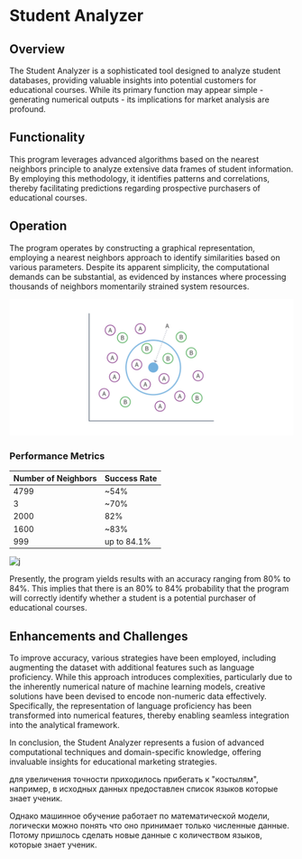 # Student Analyzer

## Overview
The Student Analyzer is a sophisticated tool designed to analyze student databases, providing valuable insights into potential customers for educational courses. While its primary function may appear simple - generating numerical outputs - its implications for market analysis are profound.

## Functionality
This program leverages advanced algorithms based on the nearest neighbors principle to analyze extensive data frames of student information. By employing this methodology, it identifies patterns and correlations, thereby facilitating predictions regarding prospective purchasers of educational courses.

## Operation
The program operates by constructing a graphical representation, employing a nearest neighbors approach to identify similarities based on various parameters. Despite its apparent simplicity, the computational demands can be substantial, as evidenced by instances where processing thousands of neighbors momentarily strained system resources.

![l](k-nearest-neighbor.svg)

### Performance Metrics
| Number of Neighbors | Success Rate |
|----------------------|--------------|
| 4799                 | ~54%         |
| 3                    | ~70%         |
| 2000                 | 82%          |
| 1600                 | ~83%         |
| 999                  | up to 84.1% |

![j](г.png)

Presently, the program yields results with an accuracy ranging from 80% to 84%. This implies that there is an 80% to 84% probability that the program will correctly identify whether a student is a potential purchaser of educational courses.

## Enhancements and Challenges
To improve accuracy, various strategies have been employed, including augmenting the dataset with additional features such as language proficiency. While this approach introduces complexities, particularly due to the inherently numerical nature of machine learning models, creative solutions have been devised to encode non-numeric data effectively. Specifically, the representation of language proficiency has been transformed into numerical features, thereby enabling seamless integration into the analytical framework.

In conclusion, the Student Analyzer represents a fusion of advanced computational techniques and domain-specific knowledge, offering invaluable insights for educational marketing strategies.




для увеличения точности приходилось прибегать к "костылям", например, в исходных данных предоставлен список языков которые знает ученик.

Однако машинное обучение работает по математической модели, логически можно понять что оно принимает только численные данные. Потому пришлось сделать новые данные c количеством языков, которые знает ученик.

